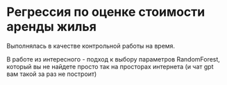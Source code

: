 # Регрессия по оценке стоимости аренды жилья

Выполнялась в качестве контрольной работы на время.

В работе из интересного - подход к выбору параметров RandomForest, который вы не найдете просто так на просторах интернета (и чат gpt вам такой за раз не построит)
